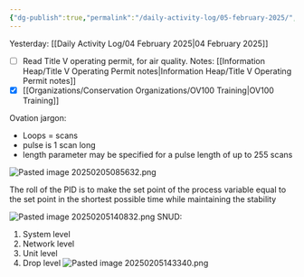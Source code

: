 ```yaml
---
{"dg-publish":true,"permalink":"/daily-activity-log/05-february-2025/","noteIcon":"","created":"2025-02-05T07:22:11.386-06:00"}
---
```


Yesterday: [[Daily Activity Log/04 February 2025\|04 February 2025]]
- [ ] Read Title V operating permit, for air quality. Notes: [[Information Heap/Title V Operating Permit notes\|Information Heap/Title V Operating Permit notes]]
- [x] [[Organizations/Conservation Organizations/OV100 Training\|OV100 Training]]

Ovation jargon:
- Loops = scans
- pulse is 1 scan long
- length parameter may be specified for a pulse length of up to 255 scans


![Pasted image 20250205085632.png](/img/user/Pasted%20image%2020250205085632.png)



The roll of the PID is to make the set point of the process variable equal to the set point in the shortest possible time while maintaining the stability

![Pasted image 20250205140832.png](/img/user/Pasted%20image%2020250205140832.png)
SNUD:
1. System level
2. Network level
3. Unit level
4. Drop level
![Pasted image 20250205143340.png](/img/user/Pasted%20image%2020250205143340.png)